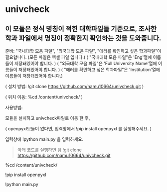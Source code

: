 # univcheck
## 이 모듈은 정식 명칭이 적힌 대학파일들 기준으로, 조사한 학과 파일에서 명칭이 정확한지 확인하는 것을 도와줍니다.

 준비: "국내대학 모음 파일", "외국대학 모음 파일", "에러를 확인하고 싶은 학과파일"이 필요합니다.
 (모든 파일은 엑셀 파일 입니다.)
 ( "국내대학 모음 파일"은 'Eng'열에 이름들이 저장돼있어야 합니다. )
 ( "외국대학 모음 파일"은 'Full University Name'열에 이름들이 저장돼있어야 합니다. )
 ( "에러를 확인하고 싶은 학과파일"은 'Institution'열에 이름들이 저장돼있어야 합니다.)
 
 ( 설치 방법: !git clone https://github.com/namu10664/univcheck.git )
 
 ( 위치 이동: %cd /content/univcheck/ )

 사용방법: 
 
 모듈을 설치하고 univcheck파일로 이동 한 후,

 ( openpyxl모듈이 없다면, 입력창에서 !pip install openpyxl 를 실행해주세요. )
 
 입력창에 !python main.py 을 입력하세요.


>아래 코드를 실행하면 됨
!git clone https://github.com/namu10664/univcheck.git

%cd /content/univcheck/

!pip install openpyxl 

!python main.py
